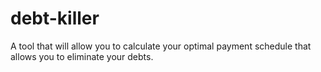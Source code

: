 # debt-killer
A tool that will allow you to calculate your optimal payment schedule that allows you to eliminate your debts.
